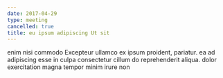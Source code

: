 ```yaml
---
date: 2017-04-29
type: meeting
cancelled: true
title: eu ipsum adipiscing Ut sit
---
```

enim nisi commodo Excepteur ullamco ex ipsum proident, pariatur. ea ad adipiscing esse in culpa consectetur cillum do reprehenderit aliqua. dolor exercitation magna tempor minim irure non